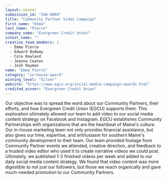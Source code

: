 ```yaml
---
layout: winner
submission_id: "IHA-0004"
title: "Community Partner Video Campaign"
first_name: "Emma"
last_name: "Pierce"
company_name: "Evergreen Credit Union"
school_name: ""
creative_team_members: |-
  - Emma Pierce
  - Edward Budway
  - Cole Rowland
  - Jeanna Coates
  - Josh Rayman
name: "Emma Pierce"
category: "in-house-award"
winning_level: "Silver"
website: "https://www.egcu.org/social-media-campaign-awards.html"
credited_winner: "Evergreen Credit Union"
---
```


Our objective was to spread the word about our Community Partners, their efforts, and how Evergreen Credit Union (EGCU) supports them. This exploration ultimately allowed our team to add video to our social media content strategy on Facebook and Instagram. EGCU establishes Community Partnerships with organizations that are the heartbeat of Maine's culture. Our in-house marketing team not only provides financial assistance, but also gives our time, expertise, and enthusiasm for southern Maine's community development to their team. Our team provided footage from Community Partner events we attended, creative direction, and feedback to a trusted video editor who used it to create narrative videos we could post. Ultimately, we published 1-2 finished videos per week and added to our daily social media content strategy. We found that video content was more digestible to not just our followers, but those we reach organically and gave much-needed promotion to our Community Partners.
